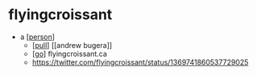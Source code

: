 # flyingcroissant

- a [[person]]
  - [[pull]] [[andrew bugera]]
  - [[go]] flyingcroissant.ca
  - https://twitter.com/flyingcroissant/status/1369741860537729025


[//begin]: # "Autogenerated link references for markdown compatibility"
[person]: person "Person"
[pull]: pull "Pull"
[go]: go "Go"
[//end]: # "Autogenerated link references"